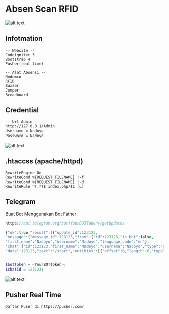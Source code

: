 # Absen Scan RFID

![alt text](https://github.com/nadoyo69/Absen_RFID/blob/master/assets/img2.png?raw=true)


## Infotmation
```
-- Website --
Codeigniter 3
Bootstrap 4
Pusher(real time)

-- Alat Absensi --
Nodemcu
RFID
Buzzer
Jumper
Breadboard
```

## Credential


```txt
-- Url Admin --
http://127.0.0.1/Admin
Username = Nadoyo
Password = Nadoyo
```
![alt text](https://github.com/nadoyo69/Absen_RFID/blob/master/assets/img3.png?raw=true)

## .htaccss (apache/httpd)
```.htaccess
RewriteEngine On
RewriteCond %{REQUEST_FILENAME} !-f
RewriteCond %{REQUEST_FILENAME} !-d
RewriteRule ^(.*)$ index.php/$1 [L]
```

## Telegram
Buat Bot Menggunakan Bot Father

```php
https://api.telegram.org/bot<YourBOTToken>/getUpdates

{"ok":true,"result":[{"update_id":123123,
"message":{"message_id":123123,"from":{"id":123123,"is_bot":false,
"first_name":"Nadoyo","username":"Nadoyo","language_code":"en"},
"chat":{"id":123123,"first_name":"Nadoyo","username":"Nadoyo","type":"private"}, 
"date":123123,"text":"/start","entities":[{"offset":0,"length":6,"type":"bot_command"}]}}]}


$botToken = <YourBOTToken>; 
$chatId = 123123; 
```
![alt text](https://github.com/nadoyo69/Absen_RFID/blob/master/assets/img.png?raw=true)

## Pusher Real Time
```
Daftar Puser di https://pusher.com/
```


